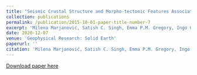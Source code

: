 ```yaml
---
title: "Seismic Crustal Structure and Morpho-tectonic Features Associated with the Chain Fracture Zone and their Role in the Evolution of the Equatorial Atlantic Region"
collection: publications
permalink: /publication/2015-10-01-paper-title-number-7
excerpt: 'Milena Marjanović, Satish C. Singh, Emma P.M. Gregory, Ingo Grevemeyer, Kevin Growe, **Zhikai Wang**, Venkata Vaddineni, Muriel Laurencin, Hélène Carton, Laura Gómez de la Peña and Christian Filbrandt'
date: 2020-12-07
venue: 'Geophysical Research: Solid Earth'
paperurl: ''
citation: 'Milena Marjanović, Satish C. Singh, Emma P.M. Gregory, Ingo Grevemeyer, Kevin Growe, Zhikai Wang, Venkata Vaddineni, Muriel Laurencin, Hélène Carton, Laura Gómez de la Peña and Christian Filbrandt (2020). &quot;Seismic Crustal Structure and Morpho-tectonic Features Associated with the Chain Fracture Zone and their Role in the Evolution of the Equatorial Atlantic Region&quot; <i>, Geophysical Research: Solid Earth</i>, 125, e2020JB020275.'
---
```

[Download paper here](https://agupubs.onlinelibrary.wiley.com/doi/full/10.1029/2020JB020275)

